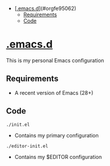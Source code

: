 - [[.emacs.d](https://git.sr.ht/~haoxiangliew/.emacs.d)](#orgfe95062)
  - [Requirements](#orgb4120db)
  - [Code](#org07bf488)


<a id="orgfe95062"></a>

# [.emacs.d](https://git.sr.ht/~haoxiangliew/.emacs.d)

This is my personal Emacs configuration


<a id="orgb4120db"></a>

## Requirements

-   A recent version of Emacs (28+)


<a id="org07bf488"></a>

## Code

```shell
./init.el
```

-   Contains my primary configuration

```shell
./editor-init.el
```

-   Contains my $EDITOR configuration